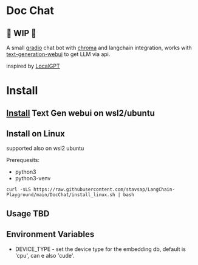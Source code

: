 # Doc Chat

## 🚦 WIP 🚦

A small [gradio](https://gradio.app/) chat bot with [chroma](https://www.trychroma.com) and langchain integration, works with [text-generation-webui](https://github.com/oobabooga/text-generation-webui) to get LLM via api.

inspired by [LocalGPT](https://github.com/PromtEngineer/localGPT)

# Install

## [Install](https://github.com/stavsap/generative-ai-wsl2#text-generation-webui-oobabooga) Text Gen webui on wsl2/ubuntu

## Install on Linux

supported also on wsl2 ubuntu

Prerequesits:
- python3
- python3-venv
  
``` shell
curl -sLS https://raw.githubusercontent.com/stavsap/LangChain-Playground/main/DocChat/install_linux.sh | bash
```

## Usage TBD

## Environment Variables

- DEVICE_TYPE - set the device type for the embedding db, default is 'cpu', can e also 'cude'.
